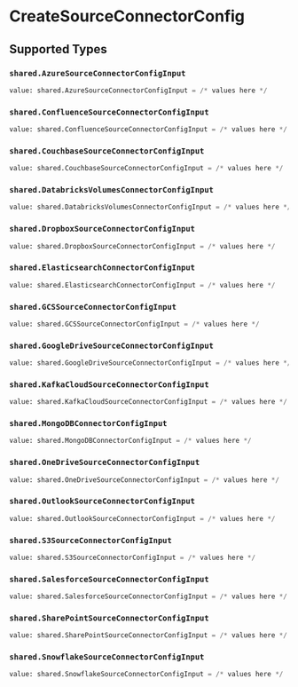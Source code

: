 # CreateSourceConnectorConfig


## Supported Types

### `shared.AzureSourceConnectorConfigInput`

```python
value: shared.AzureSourceConnectorConfigInput = /* values here */
```

### `shared.ConfluenceSourceConnectorConfigInput`

```python
value: shared.ConfluenceSourceConnectorConfigInput = /* values here */
```

### `shared.CouchbaseSourceConnectorConfigInput`

```python
value: shared.CouchbaseSourceConnectorConfigInput = /* values here */
```

### `shared.DatabricksVolumesConnectorConfigInput`

```python
value: shared.DatabricksVolumesConnectorConfigInput = /* values here */
```

### `shared.DropboxSourceConnectorConfigInput`

```python
value: shared.DropboxSourceConnectorConfigInput = /* values here */
```

### `shared.ElasticsearchConnectorConfigInput`

```python
value: shared.ElasticsearchConnectorConfigInput = /* values here */
```

### `shared.GCSSourceConnectorConfigInput`

```python
value: shared.GCSSourceConnectorConfigInput = /* values here */
```

### `shared.GoogleDriveSourceConnectorConfigInput`

```python
value: shared.GoogleDriveSourceConnectorConfigInput = /* values here */
```

### `shared.KafkaCloudSourceConnectorConfigInput`

```python
value: shared.KafkaCloudSourceConnectorConfigInput = /* values here */
```

### `shared.MongoDBConnectorConfigInput`

```python
value: shared.MongoDBConnectorConfigInput = /* values here */
```

### `shared.OneDriveSourceConnectorConfigInput`

```python
value: shared.OneDriveSourceConnectorConfigInput = /* values here */
```

### `shared.OutlookSourceConnectorConfigInput`

```python
value: shared.OutlookSourceConnectorConfigInput = /* values here */
```

### `shared.S3SourceConnectorConfigInput`

```python
value: shared.S3SourceConnectorConfigInput = /* values here */
```

### `shared.SalesforceSourceConnectorConfigInput`

```python
value: shared.SalesforceSourceConnectorConfigInput = /* values here */
```

### `shared.SharePointSourceConnectorConfigInput`

```python
value: shared.SharePointSourceConnectorConfigInput = /* values here */
```

### `shared.SnowflakeSourceConnectorConfigInput`

```python
value: shared.SnowflakeSourceConnectorConfigInput = /* values here */
```

